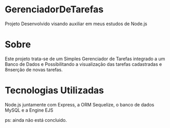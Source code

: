 # GerenciadorDeTarefas

Projeto Desenvolvido visando auxiliar em meus estudos de Node.js

# Sobre 

Este projeto trata-se de um Simples Gerenciador de Tarefas integrado a um Banco de Dados e Possibilitando a visualização das tarefas cadastradas e 8nserção de novas tarefas.

# Tecnologias Utilizadas

Node.js juntamente com Express, a ORM Sequelize, o banco de dados MySQL e a Engine EJS

ps: ainda não está concluido.
